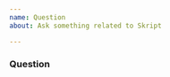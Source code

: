 ```yaml
---
name: Question
about: Ask something related to Skript

---
```


### Question
<!--- A clear description of your question --->
